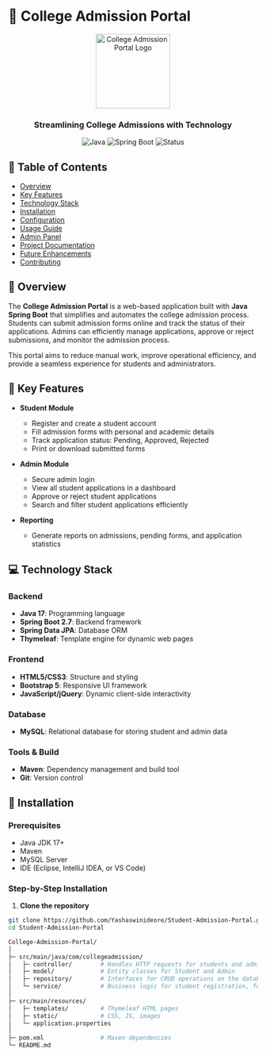 # 🏫 College Admission Portal

<div align="center">
<img src="https://static.vecteezy.com/system/resources/thumbnails/025/221/331/small/cartoon-student-cute-school-ai-generate-png.png" alt="College Admission Portal Logo" width="150">
  <br>
  <h3>Streamlining College Admissions with Technology</h3>
  
  ![Java](https://img.shields.io/badge/java-21-orange)
  ![Spring Boot](https://img.shields.io/badge/springboot-2.7-brightgreen)
  ![Status](https://img.shields.io/badge/status-active-success)
</div>

## 📑 Table of Contents
- [Overview](#-overview)
- [Key Features](#-key-features)
- [Technology Stack](#-technology-stack)
- [Installation](#-installation)
- [Configuration](#-configuration)
- [Usage Guide](#-usage-guide)
- [Admin Panel](#-admin-panel)
- [Project Documentation](#-project-documentation)
- [Future Enhancements](#-future-enhancements)
- [Contributing](#-contributing)

## 🌟 Overview

The **College Admission Portal** is a web-based application built with **Java Spring Boot** that simplifies and automates the college admission process.  
Students can submit admission forms online and track the status of their applications. Admins can efficiently manage applications, approve or reject submissions, and monitor the admission process.

This portal aims to reduce manual work, improve operational efficiency, and provide a seamless experience for students and administrators.

## 🔑 Key Features

- **Student Module**
  - Register and create a student account
  - Fill admission forms with personal and academic details
  - Track application status: Pending, Approved, Rejected
  - Print or download submitted forms

- **Admin Module**
  - Secure admin login
  - View all student applications in a dashboard
  - Approve or reject student applications
  - Search and filter student applications efficiently


- **Reporting**
  - Generate reports on admissions, pending forms, and application statistics

## 💻 Technology Stack

### Backend
- **Java 17**: Programming language
- **Spring Boot 2.7**: Backend framework
- **Spring Data JPA**: Database ORM
- **Thymeleaf**: Template engine for dynamic web pages

### Frontend
- **HTML5/CSS3**: Structure and styling
- **Bootstrap 5**: Responsive UI framework
- **JavaScript/jQuery**: Dynamic client-side interactivity

### Database
- **MySQL**: Relational database for storing student and admin data

### Tools & Build
- **Maven**: Dependency management and build tool
- **Git**: Version control

## 🔧 Installation

### Prerequisites
- Java JDK 17+
- Maven
- MySQL Server
- IDE (Eclipse, IntelliJ IDEA, or VS Code)

### Step-by-Step Installation

1. **Clone the repository**
```bash
git clone https://github.com/Yashaswinideore/Student-Admission-Portal.git
cd Student-Admission-Portal

College-Admission-Portal/
│
├─ src/main/java/com/collegeadmission/
│   ├─ controller/        # Handles HTTP requests for students and admin
│   ├─ model/             # Entity classes for Student and Admin
│   ├─ repository/        # Interfaces for CRUD operations on the database
│   └─ service/           # Business logic for student registration, forms, and admin actions
│
├─ src/main/resources/
│   ├─ templates/         # Thymeleaf HTML pages
│   ├─ static/            # CSS, JS, images
│   └─ application.properties
│
├─ pom.xml                # Maven dependencies
└─ README.md
